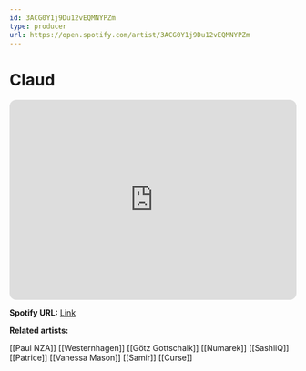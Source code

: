 ```yaml
---
id: 3ACG0Y1j9Du12vEQMNYPZm
type: producer
url: https://open.spotify.com/artist/3ACG0Y1j9Du12vEQMNYPZm
---
```

# Claud

<iframe style="border-radius:12px" src="https://open.spotify.com/embed/artist/3ACG0Y1j9Du12vEQMNYPZm" width="100%" height="352" frameBorder="0" allowfullscreen="" allow="autoplay; clipboard-write; encrypted-media; fullscreen; picture-in-picture" loading="lazy"></iframe>

**Spotify URL:** [Link](https://open.spotify.com/artist/3ACG0Y1j9Du12vEQMNYPZm)

**Related artists:**

[[Paul NZA]]
[[Westernhagen]]
[[Götz Gottschalk]]
[[Numarek]]
[[SashliQ]]
[[Patrice]]
[[Vanessa Mason]]
[[Samir]]
[[Curse]]

